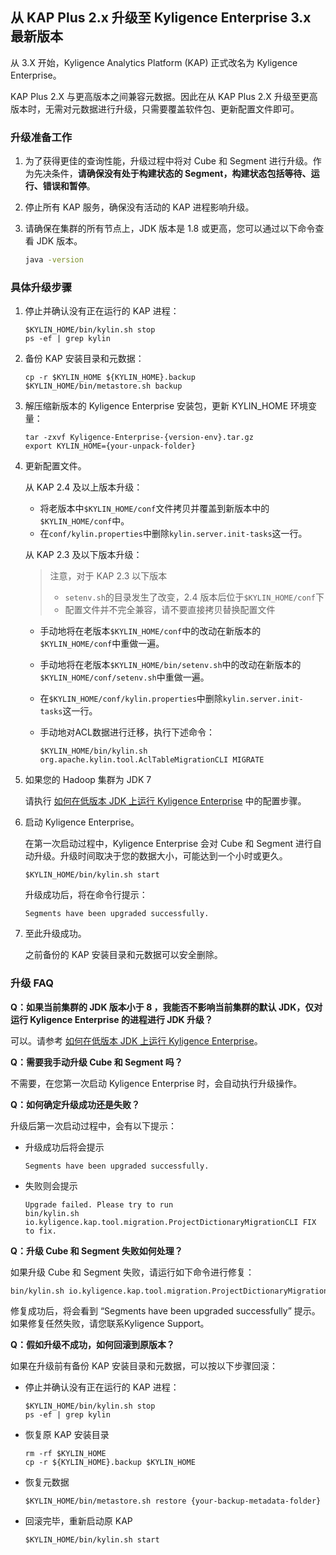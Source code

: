 ## 从 KAP Plus 2.x 升级至 Kyligence Enterprise 3.x 最新版本 ##

从 3.X 开始，Kyligence Analytics Platform (KAP) 正式改名为 Kyligence Enterprise。

KAP Plus 2.X 与更高版本之间兼容元数据。因此在从 KAP Plus 2.X 升级至更高版本时，无需对元数据进行升级，只需要覆盖软件包、更新配置文件即可。

### 升级准备工作 ###

1. 为了获得更佳的查询性能，升级过程中将对 Cube 和 Segment 进行升级。作为先决条件，**请确保没有处于构建状态的 Segment，构建状态包括等待、运行、错误和暂停**。

2. 停止所有 KAP 服务，确保没有活动的 KAP 进程影响升级。

3. 请确保在集群的所有节点上，JDK 版本是 1.8 或更高，您可以通过以下命令查看 JDK 版本。

   ```bash
   java -version
   ```
### 具体升级步骤 ###

1. 停止并确认没有正在运行的 KAP 进程：

   ```shell
   $KYLIN_HOME/bin/kylin.sh stop
   ps -ef | grep kylin
   ```

2. 备份 KAP 安装目录和元数据：

   ```shell
   cp -r $KYLIN_HOME ${KYLIN_HOME}.backup
   $KYLIN_HOME/bin/metastore.sh backup
   ```

3. 解压缩新版本的 Kyligence Enterprise 安装包，更新 KYLIN_HOME 环境变量：

   ```shell
   tar -zxvf Kyligence-Enterprise-{version-env}.tar.gz
   export KYLIN_HOME={your-unpack-folder}
   ```

4. 更新配置文件。

   从 KAP 2.4 及以上版本升级：

   * 将老版本中`$KYLIN_HOME/conf`文件拷贝并覆盖到新版本中的 `$KYLIN_HOME/conf`中。
   * 在`conf/kylin.properties`中删除`kylin.server.init-tasks`这一行。 

   从 KAP 2.3 及以下版本升级：

   > 注意，对于 KAP 2.3 以下版本
   >    * `setenv.sh`的目录发生了改变，2.4 版本后位于`$KYLIN_HOME/conf`下
   >    * 配置文件并不完全兼容，请不要直接拷贝替换配置文件

   * 手动地将在老版本`$KYLIN_HOME/conf`中的改动在新版本的`$KYLIN_HOME/conf`中重做一遍。

   * 手动地将在老版本`$KYLIN_HOME/bin/setenv.sh`中的改动在新版本的`$KYLIN_HOME/conf/setenv.sh`中重做一遍。

   * 在`$KYLIN_HOME/conf/kylin.properties`中删除`kylin.server.init-tasks`这一行。 

   * 手动地对ACL数据进行迁移，执行下述命令：

     ```shell
     $KYLIN_HOME/bin/kylin.sh org.apache.kylin.tool.AclTableMigrationCLI MIGRATE
     ```

5. 如果您的 Hadoop 集群为 JDK 7

   请执行 [如何在低版本 JDK 上运行 Kyligence Enterprise](../installation/about_low_version_jdk.cn.md) 中的配置步骤。

6. 启动 Kyligence Enterprise。

   在第一次启动过程中，Kyligence Enterprise 会对 Cube 和 Segment 进行自动升级。升级时间取决于您的数据大小，可能达到一个小时或更久。

   ```shell
   $KYLIN_HOME/bin/kylin.sh start
   ```

   升级成功后，将在命令行提示：
   ```
   Segments have been upgraded successfully.
   ```

7. 至此升级成功。

   之前备份的 KAP 安装目录和元数据可以安全删除。

### 升级 FAQ ###

**Q：如果当前集群的 JDK 版本小于 8 ，我能否不影响当前集群的默认 JDK，仅对运行 Kyligence Enterprise 的进程进行 JDK 升级？**

可以。请参考 [如何在低版本 JDK 上运行 Kyligence Enterprise](../installation/about_low_version_jdk.cn.md)。

**Q：需要我手动升级 Cube 和 Segment 吗？**

不需要，在您第一次启动 Kyligence Enterprise 时，会自动执行升级操作。

**Q：如何确定升级成功还是失败？**

升级后第一次启动过程中，会有以下提示：

   * 升级成功后将会提示

     ```
     Segments have been upgraded successfully.
     ```

   * 失败则会提示
     ```
     Upgrade failed. Please try to run
     bin/kylin.sh io.kyligence.kap.tool.migration.ProjectDictionaryMigrationCLI FIX
     to fix.
     ```

**Q：升级 Cube 和 Segment 失败如何处理？**

如果升级 Cube 和 Segment 失败，请运行如下命令进行修复：
```bash
bin/kylin.sh io.kyligence.kap.tool.migration.ProjectDictionaryMigrationCLI FIX
```
修复成功后，将会看到 “Segments have been upgraded successfully” 提示。如果修复任然失败，请您联系Kyligence Support。

**Q：假如升级不成功，如何回滚到原版本？**

如果在升级前有备份 KAP 安装目录和元数据，可以按以下步骤回滚：

   * 停止并确认没有正在运行的 KAP 进程：

     ```shell
     $KYLIN_HOME/bin/kylin.sh stop
     ps -ef | grep kylin
     ```

   * 恢复原 KAP 安装目录

     ```shell
     rm -rf $KYLIN_HOME
     cp -r ${KYLIN_HOME}.backup $KYLIN_HOME
     ```

   * 恢复元数据

     ```shell
     $KYLIN_HOME/bin/metastore.sh restore {your-backup-metadata-folder}
     ```

   * 回滚完毕，重新启动原 KAP

     ```shell
     $KYLIN_HOME/bin/kylin.sh start
     ```
